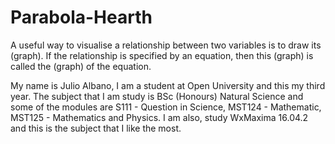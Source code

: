 # Parabola-Hearth
A useful way to visualise a relationship between two variables is to draw its (graph). If the relationship is specified by an equation, then this (graph) is called the (graph) of the equation.

My name is Julio Albano, I am a student at Open University and this my third year. The subject that I am study is BSc (Honours) Natural Science and some of the modules are S111 - Question in Science, MST124 - Mathematic, MST125 - Mathematics and Physics. I am also, study WxMaxima 16.04.2 and this is the subject that I like the most.
